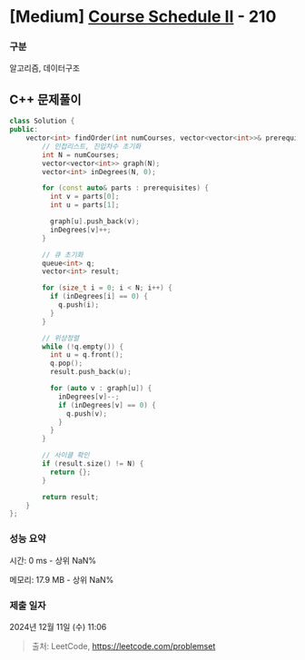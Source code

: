 # [Medium] [Course Schedule II](https://leetcode.com/problems/course-schedule-ii) - 210 

### 구분

알고리즘, 데이터구조

## C++ 문제풀이

```cpp
class Solution {
public:
    vector<int> findOrder(int numCourses, vector<vector<int>>& prerequisites) {
        // 인접리스트, 진입차수 초기화
        int N = numCourses;
        vector<vector<int>> graph(N);
        vector<int> inDegrees(N, 0);

        for (const auto& parts : prerequisites) {
          int v = parts[0];
          int u = parts[1];

          graph[u].push_back(v);
          inDegrees[v]++;
        }

        // 큐 초기화
        queue<int> q;
        vector<int> result;

        for (size_t i = 0; i < N; i++) {
          if (inDegrees[i] == 0) {
            q.push(i);
          }
        }

        // 위상정렬
        while (!q.empty()) {
          int u = q.front();
          q.pop();
          result.push_back(u);

          for (auto v : graph[u]) {
            inDegrees[v]--;
            if (inDegrees[v] == 0) {
              q.push(v);
            }
          }
        }

        // 사이클 확인
        if (result.size() != N) {
          return {};
        }

        return result;
    }
};
```

### 성능 요약

시간: 0 ms - 상위 NaN%

메모리: 17.9 MB - 상위 NaN%

### 제출 일자

2024년 12월 11일 (수) 11:06

> 출처: LeetCode, https://leetcode.com/problemset